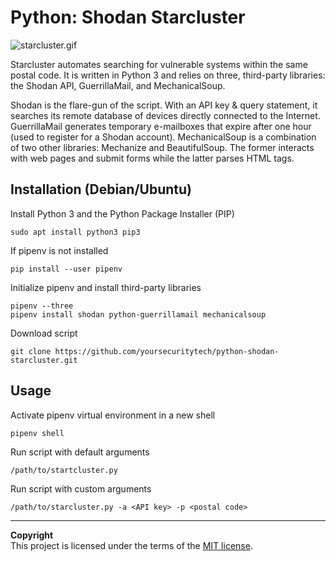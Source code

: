 # Python: Shodan Starcluster
![starcluster.gif](https://www.yoursecurity.tech/_assets/starcluster.gif)

Starcluster automates searching for vulnerable systems within the same postal code. It is written in Python 3 and relies on three, third-party libraries: the Shodan API, GuerrillaMail, and MechanicalSoup.

Shodan is the flare-gun of the script. With an API key & query statement, it searches its remote database of devices directly connected to the Internet. GuerrillaMail generates temporary e-mailboxes that expire after one hour (used to register for a Shodan account). MechanicalSoup is a combination of two other libraries: Mechanize and BeautifulSoup. The former interacts with web pages and submit forms while the latter parses HTML tags.

## Installation (Debian/Ubuntu)

Install Python 3 and the Python Package Installer (PIP)

```
sudo apt install python3 pip3
```

If pipenv is not installed

```
pip install --user pipenv
```

Initialize pipenv and install third-party libraries

```
pipenv --three
pipenv install shodan python-guerrillamail mechanicalsoup
```

Download script

```
git clone https://github.com/yoursecuritytech/python-shodan-starcluster.git
```

## Usage

Activate pipenv virtual environment in a new shell

```
pipenv shell
```

Run script with default arguments

```
/path/to/startcluster.py
```

Run script with custom arguments

```
/path/to/starcluster.py -a <API key> -p <postal code>
```

---

**Copyright**<br>
This project is licensed under the terms of the [MIT license](/LICENSE).
